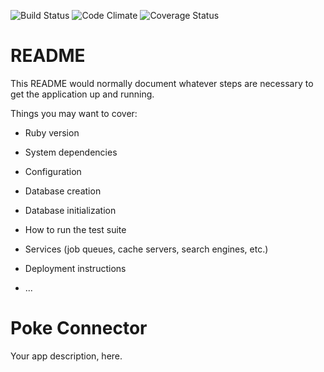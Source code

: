 ![Build Status](https://codeship.com/projects/96ea1a30-76ab-0134-3da1-4269843b54e0/status?branch=master)
![Code Climate](https://codeclimate.com/github/MarcvanMelle/Poke-Connector.png)
![Coverage Status](https://coveralls.io/repos/MarcvanMelle/Poke-Connector/badge.png)

# README

This README would normally document whatever steps are necessary to get the
application up and running.

Things you may want to cover:

* Ruby version

* System dependencies

* Configuration

* Database creation

* Database initialization

* How to run the test suite

* Services (job queues, cache servers, search engines, etc.)

* Deployment instructions

* ...
# Poke Connector
Your app description, here.
